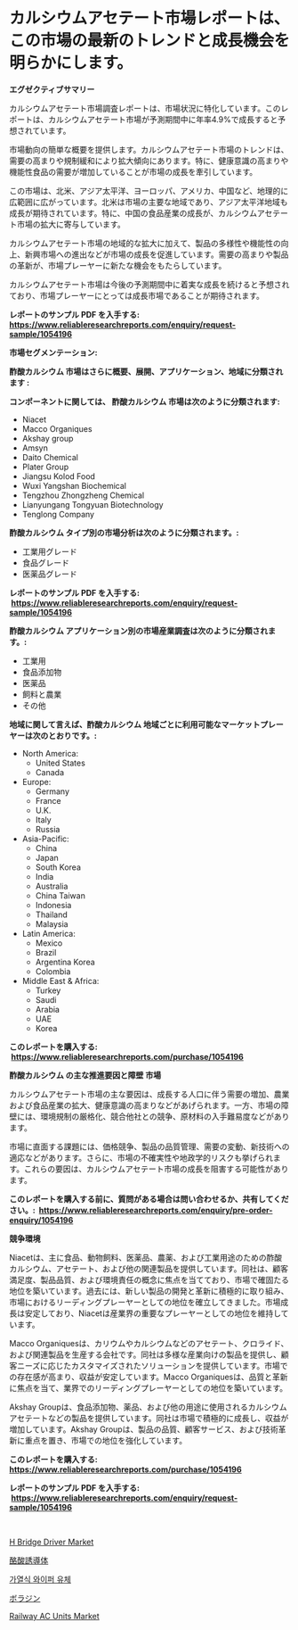 <p><h1>カルシウムアセテート市場レポートは、この市場の最新のトレンドと成長機会を明らかにします。</h1></p><p><strong>エグゼクティブサマリー</strong></p>
<p><p>カルシウムアセテート市場調査レポートは、市場状況に特化しています。このレポートは、カルシウムアセテート市場が予測期間中に年率4.9%で成長すると予想されています。</p><p>市場動向の簡単な概要を提供します。カルシウムアセテート市場のトレンドは、需要の高まりや規制緩和により拡大傾向にあります。特に、健康意識の高まりや機能性食品の需要が増加していることが市場の成長を牽引しています。</p><p>この市場は、北米、アジア太平洋、ヨーロッパ、アメリカ、中国など、地理的に広範囲に広がっています。北米は市場の主要な地域であり、アジア太平洋地域も成長が期待されています。特に、中国の食品産業の成長が、カルシウムアセテート市場の拡大に寄与しています。</p><p>カルシウムアセテート市場の地域的な拡大に加えて、製品の多様性や機能性の向上、新興市場への進出などが市場の成長を促進しています。需要の高まりや製品の革新が、市場プレーヤーに新たな機会をもたらしています。</p><p>カルシウムアセテート市場は今後の予測期間中に着実な成長を続けると予想されており、市場プレーヤーにとっては成長市場であることが期待されます。</p></p>
<p><strong>レポートのサンプル PDF を入手する: <a href="https://www.reliableresearchreports.com/enquiry/request-sample/1054196">https://www.reliableresearchreports.com/enquiry/request-sample/1054196</a></strong></p>
<p><strong>市場セグメンテーション:</strong></p>
<p><strong> 酢酸カルシウム 市場はさらに概要、展開、アプリケーション、地域に分類されます :</strong></p>
<p><strong>コンポーネントに関しては、 酢酸カルシウム 市場は次のように分類されます: &nbsp;</strong></p>
<p><ul><li>Niacet</li><li>Macco Organiques</li><li>Akshay group</li><li>Amsyn</li><li>Daito Chemical</li><li>Plater Group</li><li>Jiangsu Kolod Food</li><li>Wuxi Yangshan Biochemical</li><li>Tengzhou Zhongzheng Chemical</li><li>Lianyungang Tongyuan Biotechnology</li><li>Tenglong Company</li></ul></p>
<p><strong> 酢酸カルシウム タイプ別の市場分析は次のように分類されます。:</strong></p>
<p><ul><li>工業用グレード</li><li>食品グレード</li><li>医薬品グレード</li></ul></p>
<p><strong>レポートのサンプル PDF を入手する: &nbsp;<a href="https://www.reliableresearchreports.com/enquiry/request-sample/1054196">https://www.reliableresearchreports.com/enquiry/request-sample/1054196</a></strong></p>
<p><strong> 酢酸カルシウム アプリケーション別の市場産業調査は次のように分類されます。:</strong></p>
<p><ul><li>工業用</li><li>食品添加物</li><li>医薬品</li><li>飼料と農業</li><li>その他</li></ul></p>
<p><strong>地域に関して言えば、酢酸カルシウム 地域ごとに利用可能なマーケットプレーヤーは次のとおりです。:</strong></p>
<p><ul>
    <li>
        North America:
        <ul>
            <li>United States</li>
            <li>Canada</li>
        </ul>
    </li>
    <li>
        Europe:
        <ul>
            <li>Germany</li>
            <li>France</li>
            <li>U.K.</li>
            <li>Italy</li>
            <li>Russia</li>
        </ul>
    </li>
    <li>
        Asia-Pacific:
        <ul>
            <li>China</li>
            <li>Japan</li>
            <li>South Korea</li>
            <li>India</li>
            <li>Australia</li>
            <li>China Taiwan</li>
            <li>Indonesia</li>
            <li>Thailand</li>
            <li>Malaysia</li>
        </ul>
    </li>
    <li>
        Latin America:
        <ul>
            <li>Mexico</li>
            <li>Brazil</li>
            <li>Argentina Korea</li>
            <li>Colombia</li>
        </ul>
    </li>
    <li>
        Middle East & Africa:
        <ul>
            <li>Turkey</li>
            <li>Saudi</li>
            <li>Arabia</li>
            <li>UAE</li>
            <li>Korea</li>
        </ul>
    </li>
    </ul></p>
<p><strong>このレポートを購入する: &nbsp;<a href="https://www.reliableresearchreports.com/purchase/1054196">https://www.reliableresearchreports.com/purchase/1054196</a></strong></p>
<p><strong>酢酸カルシウム の主な推進要因と障壁 市場</strong></p>
<p><p>カルシウムアセテート市場の主な要因は、成長する人口に伴う需要の増加、農業および食品産業の拡大、健康意識の高まりなどがあげられます。一方、市場の障壁には、環境規制の厳格化、競合他社との競争、原材料の入手難易度などがあります。</p><p>市場に直面する課題には、価格競争、製品の品質管理、需要の変動、新技術への適応などがあります。さらに、市場の不確実性や地政学的リスクも挙げられます。これらの要因は、カルシウムアセテート市場の成長を阻害する可能性があります。</p></p>
<p><strong>このレポートを購入する前に、質問がある場合は問い合わせるか、共有してください。:&nbsp; <a href="https://www.reliableresearchreports.com/enquiry/pre-order-enquiry/1054196">https://www.reliableresearchreports.com/enquiry/pre-order-enquiry/1054196</a></strong></p>
<p><strong>競争環境</strong></p>
<p><p>Niacetは、主に食品、動物飼料、医薬品、農薬、および工業用途のための酢酸カルシウム、アセテート、および他の関連製品を提供しています。同社は、顧客満足度、製品品質、および環境責任の概念に焦点を当てており、市場で確固たる地位を築いています。過去には、新しい製品の開発と革新に積極的に取り組み、市場におけるリーディングプレーヤーとしての地位を確立してきました。市場成長は安定しており、Niacetは産業界の重要なプレーヤーとしての地位を維持しています。</p><p>Macco Organiquesは、カリウムやカルシウムなどのアセテート、クロライド、および関連製品を生産する会社です。同社は多様な産業向けの製品を提供し、顧客ニーズに応じたカスタマイズされたソリューションを提供しています。市場での存在感が高まり、収益が安定しています。Macco Organiquesは、品質と革新に焦点を当て、業界でのリーディングプレーヤーとしての地位を築いています。</p><p>Akshay Groupは、食品添加物、薬品、および他の用途に使用されるカルシウムアセテートなどの製品を提供しています。同社は市場で積極的に成長し、収益が増加しています。Akshay Groupは、製品の品質、顧客サービス、および技術革新に重点を置き、市場での地位を強化しています。</p></p>
<p><strong>このレポートを購入する: &nbsp; <a href="https://www.reliableresearchreports.com/purchase/1054196">https://www.reliableresearchreports.com/purchase/1054196</a></strong></p>
<p><strong>レポートのサンプル PDF を入手する: &nbsp;<a href="https://www.reliableresearchreports.com/enquiry/request-sample/1054196">https://www.reliableresearchreports.com/enquiry/request-sample/1054196</a></strong><strong></strong></p>
<p>&nbsp;</p>
<p><p><a href="https://github.com/arionmp/Market-Research-Report-List-2/blob/main/h-bridge-driver-market.md">H Bridge Driver Market</a></p><p><a href="https://github.com/schmahlson/Market-Research-Report-List-1/blob/main/362505215674.md">酪酸誘導体</a></p><p><a href="https://github.com/KellyLyncyh543964/Market-Research-Report-List-1/blob/main/402596114360.md">가열식 와이퍼 유체</a></p><p><a href="https://github.com/zjkmgcs938405/Market-Research-Report-List-1/blob/main/701460715671.md">ボラジン</a></p><p><a href="https://issuu.com/reportprime-2/docs/railway-ac-units-market-size-2030.pptx">Railway AC Units Market</a></p></p>